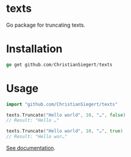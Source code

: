 # texts

Go package for truncating texts.

# Installation

```go
go get github.com/ChristianSiegert/texts
```

# Usage

```go
import "github.com/ChristianSiegert/texts"

texts.Truncate("Hello world", 10, "…", false)
// Result: "Hello …"

texts.Truncate("Hello world", 10, "…", true)
// Result: "Hello wor…"
```

[See documentation](https://godoc.org/github.com/ChristianSiegert/texts).

